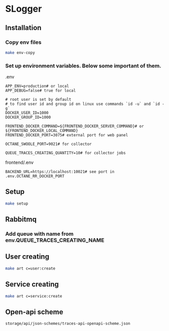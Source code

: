# SLogger

## Installation

### Copy env files
```bash
make env-copy
```

### Set up environment variables. Below some important of them.
.env
```dotenv
APP_ENV=production# or local
APP_DEBUG=false# true for local

# root user is set by default
# to find user id and group id on linux use commands `id -u` and `id -g`
DOCKER_USER_ID=1000
DOCKER_GROUP_ID=1000

FRONTEND_DOCKER_COMMAND=${FRONTEND_DOCKER_SERVER_COMMAND}# or ${FRONTEND_DOCKER_LOCAL_COMMAND}
FRONTEND_DOCKER_PORT=3075# external port for web panel

OCTANE_SWOOLE_PORT=9021# for collector

QUEUE_TRACES_CREATING_QUANTITY=10# for collector jobs
```
frontend/.env
```dotenv
BACKEND_URL=https://localhost:10021# see port in .env.OCTANE_RR_DOCKER_PORT
```

## Setup
```bash
make setup
```

## Rabbitmq
### Add queue with name from env.QUEUE_TRACES_CREATING_NAME

## User creating
```bash
make art c=user:create
```

## Service creating
```bash
make art c=service:create
```

## Open-api scheme
```text
storage/api/json-schemes/traces-api-openapi-scheme.json
```
